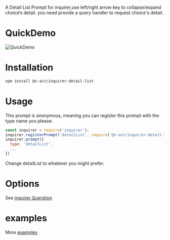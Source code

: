 A Detail List Prompt for inquirer,use left/right arrow key to collapse/expand choice‘s detail. you need provide a query handler to request choice's detail.

# QuickDemo
![QuickDemo](https://github.com/opensource-vplatform/v-act/blob/main/assets/v-act-inquirer-detail-list/quickdemo.gif)
# Installation
```sh
npm install @v-act/inquirer-detail-list
```

# Usage
This prompt is anonymous, meaning you can register this prompt with the type name you please:
```js
const inquirer = require('inquirer');
inquirer.registerPrompt('detailList', require('@v-act/inquirer-detail-list'));
inquirer.prompt({
  type: 'detailList',
  ...
})
```
Change detailList to whatever you might prefer.
# Options
See [inquirer Querstion](https://www.npmjs.com/package/inquirer#question)
# examples
More [examples](https://github.com/opensource-vplatform/v-act/tree/main/packages/v-act-Inquirer-detail-list/examples)